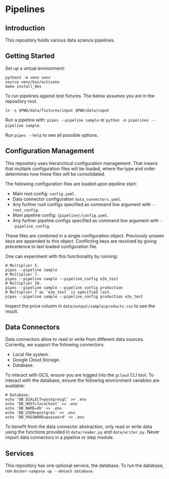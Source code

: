 # Pipelines

## Introduction

This repository holds various data science pipelines.

## Getting Started

Set up a virtual environment:

```shell
python3 -m venv venv
source venv/bin/activate
make install_dev
```

To run pipelines against test fixtures.
The below assumes you are in the repository root.

```shell
ln -s $PWD/data/fixtures/input $PWD/data/input
```

Run a pipeline with: `pipes --pipeline sample` or `python -m pipelines --pipeline sample`.

Run `pipes --help` to see all possible options.

## Configuration Management

This repository uses hierarchical configuration management.
That means that multiple configuration files will be loaded,
where the type and order determines how these files will be consolidated.

The following configuration files are loaded upon pipeline start:

- Main root config: `config.yaml`.
- Data connector configuration `data_connectors.yaml`.
- Any further root configs specified as command line argument with `--root_config`.
- Main pipeline config: `{pipeline}/config.yaml`.
- Any further pipeline configs specified as command line argument with `--pipeline_config`.

These files are combined in a single configuration object.
Previously unseen keys are appended to this object.
Conflicting keys are resolved by giving precedence to last loaded configuration file.

One can experiment with this functionality by running:

```shell
# Multiplier 5.
pipes --pipeline sample
# Multiplier 7.
pipes --pipeline sample --pipeline_config e2e_test
# Multiplier 10.
pipes --pipeline sample --pipeline_config production
# Multiplier 7 as `e2e_test` is specified last.
pipes --pipeline sample --pipeline_config production e2e_test
```

Inspect the price column in `data/output/sample/products.csv` to see the result.

## Data Connectors

Data connectors allow to read or write from different data sources. Currently, we support the following connectors:

- Local file system.
- Google Cloud Storage.
- Database.

To interact with GCS, ensure you are logged into the `gcloud` CLI tool.
To interact with the database, ensure the following environment variables are available:

```shell
# Database.
echo 'DB_DIALECT=postgresql' >> .env
echo 'DB_HOST=localhost' >> .env
echo 'DB_NAME=db' >> .env
echo 'DB_USER=postgres' >> .env
echo 'DB_PASSWORD=password' >> .env
```

To benefit from the data connector abstraction,
only read or write data using the functions provided in `data/reader.py` and `data/writer.py`.
Never import data connectors in a pipeline or step module.

## Services

This repository has one optional service, the database.
To run the database, run `docker-compose up --detach database`.
